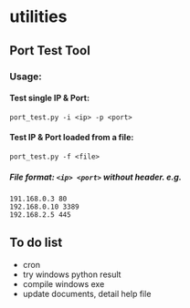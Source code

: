 # utilities

## Port Test Tool
### Usage:
#### Test single IP & Port:
`port_test.py -i <ip> -p <port>`
#### Test IP & Port loaded from a file:
`port_test.py -f <file>`
##### File format: `<ip> <port>` without header. e.g.
```
191.168.0.3 80
192.168.0.10 3389
192.168.2.5 445
```

## To do list
- cron
- try windows python result
- compile windows exe
- update documents, detail help file
